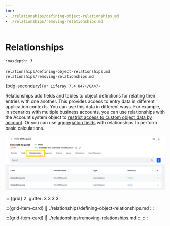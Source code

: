 ```yaml
---
toc:
- ./relationships/defining-object-relationships.md
- ./relationships/removing-relationships.md
---
```

# Relationships

```{toctree}
:maxdepth: 3

relationships/defining-object-relationships.md
relationships/removing-relationships.md
```

{bdg-secondary}`For Liferay 7.4 U47+/GA47+`

Relationships add fields and tables to object definitions for relating their entries with one another. This provides access to entry data in different application contexts. You can use this data in different ways. For example, in scenarios with multiple business accounts, you can use relationships with the Account system object to [restrict access to custom object data by account](../creating-and-managing-objects/using-system-objects-with-custom-objects/restricting-access-to-object-data-by-account.md). Or you can use [aggregation fields](../creating-and-managing-objects/fields/aggregation-fields.md) with relationships to perform basic calculations.

![Add relationships to objects.](./relationships/images/01.png)

::::{grid} 2
:gutter: 3 3 3 3

:::{grid-item-card}
:link: ./relationships/defining-object-relationships.md
:::

:::{grid-item-card}
:link: ./relationships/removing-relationships.md
:::
::::

